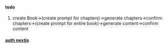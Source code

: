 #### todo

1. create Book->(create prompt for chapters)->generate chapters->confirm chapters->(create prompt for entire book)->generate content->confirm content


#### [auth nextjs](https://authjs.dev/guides/configuring-github?framework=next-js)